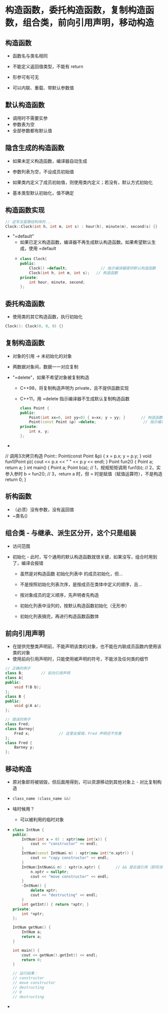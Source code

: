 # 构造函数，委托构造函数，复制构造函数，组合类，前向引用声明，移动构造

## 构造函数

- 函数名与类名相同

- 不能定义返回值类型，不能有 return

- 形参可有可无

- 可以内联、重载、带默认参数值

## 默认构造函数

- 调用时不需要实参
- 参数表为空
- 全部参数都有默认值

## 隐含生成的构造函数

- 如果未定义构造函数，编译器自动生成

- 参数列表为空，不设成员初始值

- 如果类内定义了成员初始值，则使用类内定义；若没有，默认方式初始化

- 基本类型默认初始化，值不确定

## 构造函数实现
```c++
// 这写法蛮像结构体的...
Clock::Clock(int h, int m, int s) : hour(h), minute(m), second(s) {}
```

- "=default"
  - 如果已定义构造函数，编译器不再生成默认构造函数。如果希望默认生成，使用 =default
  - ```c++
    class Clock{
    public:
        Clock() =default;				// 指示编译器提供默认构造函数
        Clock(int h, int m, int s);	  // 构造函数
    private:
        int hour, minute, second;
    };


## 委托构造函数

- 使用类的其它构造函数，执行初始化

```c++
Clock(): Clock(0, 0, 0) {}
```

## 复制构造函数

- 对象的引用 -> 未初始化的对象

- 两数据对象间，数据一一对应复制

- "=delete"，如果不希望对象被复制构造

	- C++98，将复制构造声明为 private，且不提供函数实现
	
	- C++11，用 =delete 指示编译器不生成默认复制构造函数
	
	  ```c++
	  class Point {
	  public:
	      Point(int xx=0, int yy=0) { x=xx; y = yy; }		// 构造函数，内联
	      Point(const Point &p) =delete;					 // 指示编译器不生成默认复制构造函数
	  private:
	      int x, y;
	  };

- ```c++
// 调用3次拷贝构造
Point:: Point(const Point &p) { x = p.x; y = p.y; }
void fun1(Point p){ cout << p.x << " " << p.y << endl; }
Point fun2() { Point a; return a; }
int main() {
    Point a;
    Point b(a);		// 1，规规矩矩调用
    fun1(b);		     // 2，实参入参时
    b = fun2();		// 3，return a 时，但 = 时是赋值（赋值运算符），不是构造
    return 0;
}

## 析构函数

- （必须）没有参数，没有返回值
- ~类名()

## 组合类 - 与继承、派生区分开，这个只是组装

- 访问范围

- 初始化 - 此时，写个通用的默认构造函数就很关键，如果没写，组合时用到了，编译会报错

  - 虽然是对构造函数 初始化列表中 的成员初始化，但...

  - 不是按照初始化列表次序，是按成员在类体中定义的顺序，且...

  - 按对象成员的定义顺序，先声明者先构造

  - 初始化列表中没列的，按默认构造函数初始化（无形参）
  - 初始化列表搞完，再进行构造函数函数体

## 前向引用声明

- 在提供完整类声明前，不能声明该类的对象，也不能在内联成员函数内使用该类的对象
- 使用前向引用声明时，只能使用被声明的符号，不能涉及任何类的细节
```c++
// 正确的例子
class B;		// 前向引用声明
class A{
public:
    void f(B b);
};
class B {
public:
    void g(A a);
};
```

```c++
// 错误的例子
class Fred;
class Barney{
    Fred x;				// 这里会报错，Fred 声明还不完善
};
class Fred {
    Barney y;
};
```

## 移动构造

- 原对象即将被销毁，但后面用得到，可以资源移动到其他对象上 - 对比复制构造

- ```c++
  class_name (class_name &&)
  ```

- 啥时候用？

  - 可以被利用的临时对象

- ```c++
  class IntNum {
  public:
      IntNum(int x = 0) : xptr(new int(x)) {
          cout << "constructor" << endl;
      }
      IntNum(const IntNum& n) : xptr(new int(*n.xptr)) {
          cout << "copy constructor" << endl;
      }
      IntNum(IntNum&& n) : xptr(n.xptr) {		// && 是右值引用（即将消亡的值），函数返回临时变量是右值
          n.xptr = nullptr;
          cout << "move constructor" << endl;
      }
      ~IntNum() {
          delete xptr;
          cout << "destructing" << endl;
      }
      int getInt() { return *xptr; }
  private:
      int *xptr;
  };
  
  IntNum getNum() {
      IntNum a;
      return a;
  }
  
  int main() {
      cout << getNum().getInt() << endl;
      return 0;
  }
  
  // 运行结果：
  // constructor
  // move constructor
  // destructing
  // 0
  // destructing
  ```

- 